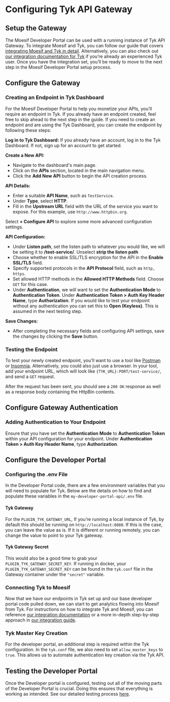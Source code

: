# Configuring Tyk API Gateway

## Setup the Gateway

The Moesif Developer Portal can be used with a running instance of Tyk API Gateway. To integrate Moesif and Tyk, you can follow our guide that covers [integrating Moesif and Tyk in detail](https://www.moesif.com/docs/guides/integrating-api-analytics-with-tyk-api-gateway/). Alternatively, you can also check out [our integration documentation for Tyk](https://www.moesif.com/docs/server-integration/tyk-api-gateway/) if you’re already an experienced Tyk user. Once you have the integration set, you’ll be ready to move to the next step in the Moesif Developer Portal setup process.

## Configure the Gateway

### Creating an Endpoint in Tyk Dashboard

For the Moesif Developer Portal to help you monetize your APIs, you'll require an endpoint in Tyk. If you already have an endpoint created, feel free to skip ahead to the next step in the guide. If you need to create an endpoint and are using the Tyk Dashboard, you can create the endpoint by following these steps:

**Log in to Tyk Dashboard:**
If you already have an account, log in to the Tyk Dashboard. If not, sign up for an account to get started.

**Create a New API:**

- Navigate to the dashboard's main page.
- Click on the **APIs** section, located in the main navigation menu.
- Click the **Add New API** button to begin the API creation process.

**API Details:**

- Enter a suitable **API Name**, such as `TestService`.
- Under **Type**, select **HTTP**.
- Fill in the **Upstream URL** field with the URL of the service you want to expose. For this example, use `http://www.httpbin.org`.

Select **+ Configure API** to explore some more advanced configuration settings.

**API Configuration:**

- Under **Listen path**, set the listen path to whatever you would like, we will be setting it to **/test-service/**. Unselect **strip the listen path**
- Choose whether to enable SSL/TLS encryption for the API in the **Enable SSL/TLS** field.
- Specify supported protocols in the **API Protocol** field, such as `http, https`.
- Set allowed HTTP methods in the **Allowed HTTP Methods** field. Choose `GET` for this case.
- Under **Authentication**, we will want to set the **Authentication Mode** to **Authentication Token**. Under **Authentication Token > Auth Key Header Name**, type **Authorization**. If you would like to test your endpoint without any authentication you can set this to **Open (Keyless)**. This is assumed in the next testing step.

**Save Changes:**

- After completing the necessary fields and configuring API settings, save the changes by clicking the **Save** button.

### Testing the Endpoint

To test your newly created endpoint, you’ll want to use a tool like [Postman](https://www.postman.com/) or [Insomnia](https://insomnia.rest/). Alternatively, you could also just use a browser. In your tool, add your endpoint URL, which will look like `{TYK_URL}:PORT/test-service/`, and send a `GET` request.

After the request has been sent, you should see a `200 OK` response as well as a response body containing the HttpBin contents.

## Configure Gateway Authentication

### Adding Authentication to Your Endpoint

Ensure that you have set the **Authentication Mode** to **Authentication Token** within your API configuration for your endpoint. Under **Authentication Token > Auth Key Header Name**, type **Authorization**.

## Configure the Developer Portal

### Configuring the .env File

In the Developer Portal code, there are a few environment variables that you will need to populate for Tyk. Below are the details on how to find and populate these variables in the `my-developer-portal-api/.env` file.

#### Tyk Gateway

For the `PLUGIN_TYK_GATEWAY_URL`, If you’re running a local instance of Tyk, by default this should be running on `http://localhost:8080`. If this is the case, you can leave the value as is. If it is different or running remotely, you can change the value to point to your Tyk gateway.

#### Tyk Gateway Secret

This would also be a good time to grab your `PLUGIN_TYK_GATEWAY_SECRET_KEY`. If running in docker, your `PLUGIN_TYK_GATEWAY_SECRET_KEY` can be found in the `tyk.conf` file in the Gateway container under the `"secret"` variable.

### Connecting Tyk to Moesif

Now that we have our endpoints in Tyk set up and our base developer portal code pulled down, we can start to get analytics flowing into Moesif from Tyk. For instructions on how to integrate Tyk and Moesif, you can reference [our integration documentation](https://www.moesif.com/docs/server-integration/tyk-api-gateway/) or a more in-depth step-by-step approach in [our integration guide](https://www.moesif.com/docs/guides/integrating-api-analytics-with-tyk-api-gateway/).

### Tyk Master Key Creation

For the developer portal, an additional step is required within the Tyk configuration. In the `tyk.conf` file, we also need to set `allow_master_keys` to `true`. This allows us to automate authentication key creation via the Tyk API.

## Testing the Developer Portal

Once the Developer portal is configured, testing out all of the moving parts of the Developer Portal is crucial. Doing this ensures that everything is working as intended. See our detailed testing process [here](https://www.moesif.com/docs/developer-portal/using-the-portal/).
